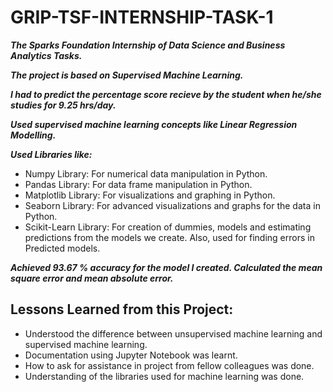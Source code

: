 
# GRIP-TSF-INTERNSHIP-TASK-1

***The Sparks Foundation Internship of Data Science and Business Analytics Tasks.***

***The project is based on Supervised Machine Learning.***

***I had to predict the percentage score recieve by the student when he/she studies for 9.25 hrs/day.***

***Used supervised machine learning concepts like Linear Regression Modelling.***

***Used Libraries like:*** 
- Numpy Library: For numerical data manipulation in Python.
- Pandas Library: For data frame manipulation in Python.
- Matplotlib Library: For visualizations and graphing in Python.
- Seaborn Library: For advanced visualizations and graphs for the data in Python.
- Scikit-Learn Library: For creation of dummies, models and estimating predictions from the models we create. Also, used for finding errors in Predicted models.

***Achieved 93.67 % accuracy for the model I created. Calculated the mean square error and mean absolute error.***

## Lessons Learned from this Project:

- Understood the difference between unsupervised machine learning and supervised machine learning.
- Documentation using Jupyter Notebook was learnt.
- How  to ask for assistance in project from fellow colleagues was done.
- Understanding of the libraries used for machine learning was done.